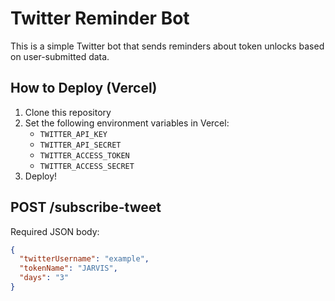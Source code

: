 
# Twitter Reminder Bot

This is a simple Twitter bot that sends reminders about token unlocks based on user-submitted data.

## How to Deploy (Vercel)

1. Clone this repository
2. Set the following environment variables in Vercel:
   - `TWITTER_API_KEY`
   - `TWITTER_API_SECRET`
   - `TWITTER_ACCESS_TOKEN`
   - `TWITTER_ACCESS_SECRET`
3. Deploy!

## POST /subscribe-tweet

Required JSON body:
```json
{
  "twitterUsername": "example",
  "tokenName": "JARVIS",
  "days": "3"
}
```
